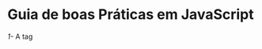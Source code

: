 # Guia de boas Práticas em JavaScript #

*1-* A tag <script> deve ser declarada, como melhor prática antes da tag de fechamento da <* </body> *>. (Quando se declara na tag <head> podemos causar um delay muito grande porque se o browser renderiza o conteúdo do html de cima pra baixo, imagine que se temos um script extenso, o <body> da página irá demorar a carregar, enaquanto que, quando declarado no final, o usuário já terá o conteúdo da página carregado e assim podendo dar início a sua interação);

*2-* Sempre usar nomes de variáveis em inglês;

*3-* Usar somente camelCase;


